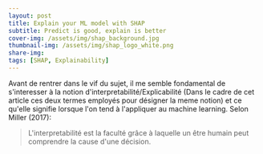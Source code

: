 ```yaml
---
layout: post
title: Explain your ML model with SHAP
subtitle: Predict is good, explain is better
cover-img: /assets/img/shap_background.jpg
thumbnail-img: /assets/img/shap_logo_white.png
share-img:
tags: [SHAP, Explainability]
---
```


Avant de rentrer dans le vif du sujet, il me semble fondamental de s'interesser à la notion d'interpretabilité/Explicabilité (Dans le cadre de cet article ces deux termes employés pour désigner la meme notion) et ce qu'elle signifie lorsque l'on tend à l'appliquer au machine learning. 
Selon Miller (2017):
>L'interpretabilité est la faculté grâce à laquelle un être humain peut comprendre la cause d'une décision.
